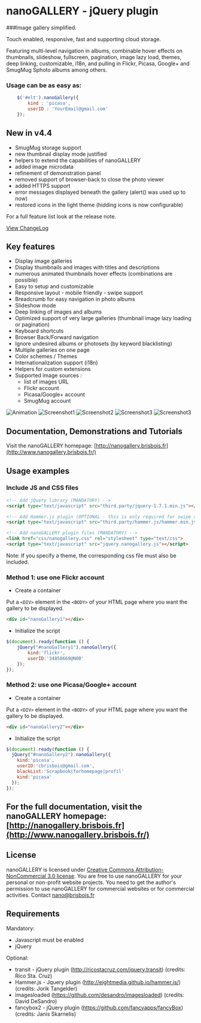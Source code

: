 nanoGALLERY - jQuery plugin 
===========

###Image gallery simplified.

Touch enabled, responsive, fast and supporting cloud storage.

Featuring multi-level navigation in albums, combinable hover effects on thumbnails, slideshow, fullscreen, pagination, image lazy load, themes, deep linking, customizable, i18n, and pulling in Flickr, Picasa, Google+ and SmugMug Sphoto albums among others.


### Usage can be as easy as: 
```js
	$('#elt').nanoGallery({
		kind : 'picasa',
		userID : 'YourEmail@gmail.com'
	});
```


New in v4.4
--------
- SmugMug storage support
- new thumbnail display mode justified
- helpers to extend the capabilities of nanoGALLERY
- added image microdata
- refinement of demonstration panel
- removed support of browser-back to close the photo viewer
- added HTTPS support
- error messages displayed beneath the gallery (alert() was used up to now)
- restored icons in the light theme (hidding icons is now configurable)

For a full feature list look at the release note.


[View ChangeLog](/changelog.md)


Key features
--------
- Display image galleries
- Display thumbnails and images with titles and descriptions
- numerous animated thumbnails hover effects (combinations are possible)
- Easy to setup and customizable
- Responsive layout - mobile friendly - swipe support
- Breadcrumb for easy navigation in photo albums
- Slideshow mode
- Deep linking of images and albums
- Optimized support of very large galleries (thumbnail image lazy loading or pagination)
- Keyboard shortcuts
- Browser Back/Forward navigation
- Ignore undesired albums or photosets (by keyword blacklisting)
- Multiple galleries on one page
- Color schemes / Themes
- Internationalization support (i18n)
- Helpers for custom extensions
- Supported image sources :
  * list of images URL
  * Flickr account
  * Picasa/Google+ account
  * SmugMug account


![Animation](/doc/nanoGALLERY4_demo.gif?raw=true "Animation")
![Screenshot1](/doc/nanoGALLERY4_screenshot1a.png?raw=true "Screenshot1")
![Screenshot2](/doc/nanoGALLERY4_screenshot7.png?raw=true "Screenshot2")
![Screenshot3](/doc/nanoGALLERY4_screenshot5.png?raw=true "Screenshot3")
![Screenshot3](/doc/nanoGALLERY4_screenshot6.png?raw=true "Screenshot3")

  
Documentation, Demonstrations and Tutorials
-------------

Visit the nanoGALLERY homepage: [http://nanogallery.brisbois.fr](http://www.nanogallery.brisbois.fr/)



Usage examples
-----


### Include JS and CSS files


``` HTML
<!-- Add jQuery library (MANDATORY) -->
<script type="text/javascript" src="third.party/jquery-1.7.1.min.js"></script> 

<!-- Add Hammer.js plugin (OPTIONAL - this is only required for swipe support) -->
<script type="text/javascript" src="third.party/hammer.js/hammer.min.js"></script> 

<!-- Add nanoGALLERY plugin files (MANDATORY) -->
<link href="css/nanogallery.css" rel="stylesheet" type="text/css">
<script type="text/javascript" src="jquery.nanogallery.js"></script>
```

Note: If you specify a theme, the corresponding css file must also be included.

### Method 1: use one Flickr account

* Create a container

Put a ```<DIV>``` element in the ```<BODY>``` of your HTML page where you want the gallery to be displayed.

```html
<div id="nanoGallery1"></div>
```

* Initialize the script

```js
$(document).ready(function () {
	jQuery("#nanoGallery1").nanoGallery({
		kind:'flickr',
		userID:'34858669@N00'
	});
});
```


### Method 2: use one Picasa/Google+ account

* Create a container

Put a ```<DIV>``` element in the ```<BODY>``` of your HTML page where you want the gallery to be displayed.

```html
<div id="nanoGallery2"></div>
```

* Initialize the script

```js
$(document).ready(function () {
  jQuery("#nanoGallery2").nanoGallery({
  	kind:'picasa',
  	userID:'cbrisbois@gmail.com',
    blackList:'Scrapbook|forhomepage|profil'
  	kind:'picasa'
  });
});
```


For the full documentation, visit the nanoGALLERY homepage: [http://nanogallery.brisbois.fr](http://www.nanogallery.brisbois.fr/)
-------------


License
------------
nanoGALLERY is licensed under [Creative Commons Attribution-NonCommercial 3.0 license](http://creativecommons.org/licenses/by-nc/3.0/).
You are free to use nanoGALLERY for your personal or non-profit website projects.
You need to get the author's permission to use nanoGALLERY for commercial websites or for commercial activities. Contact nano@brisbois.fr



Requirements
------------
Mandatory:
* Javascript must be enabled
* jQuery

Optional:
* transit - jQuery plugin (http://ricostacruz.com/jquery.transit) (credits: Rico Sta. Cruz)
* Hammer.js - Jquery plugin (http://eightmedia.github.io/hammer.js/) (credits: Jorik Tangelder)
* imagesloaded (https://github.com/desandro/imagesloaded) (credits: David DeSandro)
* fancybox2 - jQuery plugin (https://github.com/fancyapps/fancyBox) (credits: Janis Skarnelis)

